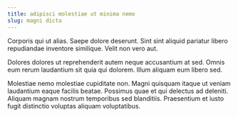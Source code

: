 ```yaml
---
title: adipisci molestiae ut minima nemo
slug: magni dicta
---
```


Corporis qui ut alias. Saepe dolore deserunt. Sint sint aliquid pariatur libero repudiandae inventore similique. Velit non vero aut.

Dolores dolores ut reprehenderit autem neque accusantium at sed. Omnis eum rerum laudantium sit quia qui dolorem. Illum aliquam eum libero sed.

Molestiae nemo molestiae cupiditate non. Magni quisquam itaque ut veniam laudantium eaque facilis beatae. Possimus quae et qui delectus ad deleniti. Aliquam magnam nostrum temporibus sed blanditiis. Praesentium et iusto fugit distinctio voluptas aliquam voluptatibus.
